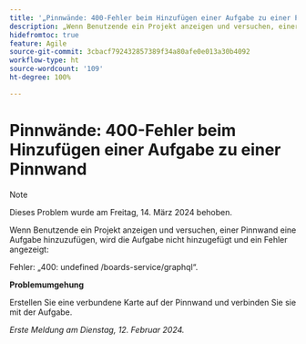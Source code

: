 ```yaml
---
title: '„Pinnwände: 400-Fehler beim Hinzufügen einer Aufgabe zu einer Pinnwand“'
description: „Wenn Benutzende ein Projekt anzeigen und versuchen, einer Pinnwand eine Aufgabe hinzuzufügen, wird die Aufgabe nicht hinzugefügt und ein Fehler angezeigt. Eine Problemumgehung ist verfügbar.“
hidefromtoc: true
feature: Agile
source-git-commit: 3cbacf792432857389f34a80afe0e013a30b4092
workflow-type: ht
source-wordcount: '109'
ht-degree: 100%

---
```



# Pinnwände: 400-Fehler beim Hinzufügen einer Aufgabe zu einer Pinnwand

>[!NOTE]
>
>Dieses Problem wurde am Freitag, 14. März 2024 behoben.

Wenn Benutzende ein Projekt anzeigen und versuchen, einer Pinnwand eine Aufgabe hinzuzufügen, wird die Aufgabe nicht hinzugefügt und ein Fehler angezeigt:

Fehler: „400: undefined /boards-service/graphql“.

**Problemumgehung**

Erstellen Sie eine verbundene Karte auf der Pinnwand und verbinden Sie sie mit der Aufgabe.

_Erste Meldung am Dienstag, 12. Februar 2024._

